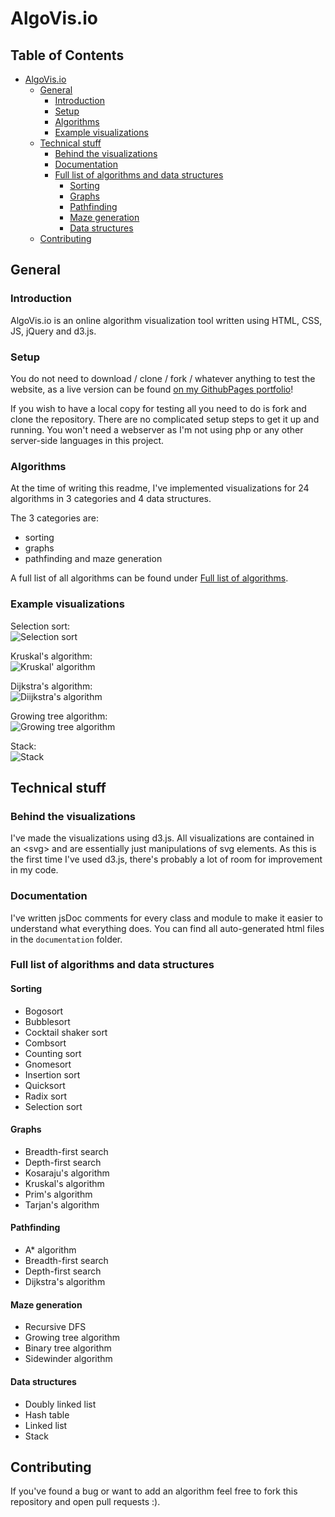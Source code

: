 # AlgoVis<span>.</span>io

## Table of Contents <!-- omit in toc -->

- [AlgoVis<span>.</span>io](#algovisio)
  - [General](#general)
    - [Introduction](#introduction)
    - [Setup](#setup)
    - [Algorithms](#algorithms)
    - [Example visualizations](#example-visualizations)
  - [Technical stuff](#technical-stuff)
    - [Behind the visualizations](#behind-the-visualizations)
    - [Documentation](#documentation)
    - [Full list of algorithms and data structures](#full-list-of-algorithms-and-data-structures)
      - [Sorting](#sorting)
      - [Graphs](#graphs)
      - [Pathfinding](#pathfinding)
      - [Maze generation](#maze-generation)
      - [Data structures](#data-structures)
  - [Contributing](#contributing)

## General

### Introduction

AlgoVis<span>.</span>io is an online algorithm visualization tool written using HTML, CSS, JS, jQuery and d3.js.

### Setup

You do not need to download / clone / fork / whatever anything to test the website, as a live version can be found [on my GithubPages portfolio](https://tobinatore.githubio/algovis/)!

If you wish to have a local copy for testing all you need to do is fork and clone the repository. There are no complicated setup steps to get it up and running. You won't need a webserver as I'm not using php or any other server-side languages in this project.

### Algorithms

At the time of writing this readme, I've implemented visualizations for 24 algorithms in 3 categories and 4 data structures.

The 3 categories are:

- sorting
- graphs
- pathfinding and maze generation

A full list of all algorithms can be found under [Full list of algorithms](#Full-list-of-algorithms).

### Example visualizations

Selection sort:  
![Selection sort](https://i.imgur.com/gQMfbjx.gif)

Kruskal's algorithm:  
![Kruskal' algorithm](https://i.imgur.com/kuGmsbF.gif)

Dijkstra's algorithm:  
![Diijkstra's algorithm](https://i.imgur.com/beyCCsQ.gif)

Growing tree algorithm:  
![Growing tree algorithm](https://i.imgur.com/cDm39b6.gif)

Stack:  
![Stack](https://i.imgur.com/HV21dvo.gif)

## Technical stuff

### Behind the visualizations

I've made the visualizations using d3.js. All visualizations are contained in an \<svg> and are essentially just manipulations of svg elements. As this is the first time I've used d3.js, there's probably a lot of room for improvement in my code.

### Documentation

I've written jsDoc comments for every class and module to make it easier to understand what everything does. You can find all auto-generated html files in the `documentation` folder.

### Full list of algorithms and data structures

#### Sorting

- Bogosort
- Bubblesort
- Cocktail shaker sort
- Combsort
- Counting sort
- Gnomesort
- Insertion sort
- Quicksort
- Radix sort
- Selection sort

#### Graphs

- Breadth-first search
- Depth-first search
- Kosaraju's algorithm
- Kruskal's algorithm
- Prim's algorithm
- Tarjan's algorithm

#### Pathfinding

- A\* algorithm
- Breadth-first search
- Depth-first search
- Dijkstra's algorithm

#### Maze generation

- Recursive DFS
- Growing tree algorithm
- Binary tree algorithm
- Sidewinder algorithm

#### Data structures

- Doubly linked list
- Hash table
- Linked list
- Stack

## Contributing

If you've found a bug or want to add an algorithm feel free to fork this repository and open pull requests :).
